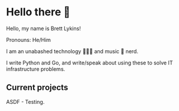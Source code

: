 # Hello there 👋

<!-- vale Microsoft.FirstPerson = NO -->

Hello, my name is Brett Lykins!

Pronouns: He/Him

I am an unabashed technology 👨🏻‍💻 and music 🎸 nerd.

I write Python and Go, and write/speak about using these to solve IT infrastructure problems.

## Current projects

ASDF - Testing.

<!--
**lykinsbd/lykinsbd** is a ✨ _special_ ✨ repository because its `README.md` (this file) appears on your GitHub profile.

Here are some ideas to get you started:

- 🔭 I’m currently working on ...
- 🌱 I’m currently learning ...
- 👯 I’m looking to collaborate on ...
- 🤔 I’m looking for help with ...
- 💬 Ask me about ...
- 📫 How to reach me: ...
- 😄 Pronouns: ...
- ⚡ Fun fact: ...
-->

<!-- vale Microsoft.FirstPerson = YES -->
